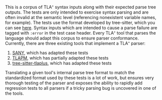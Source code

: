 This is a corpus of TLA⁺ syntax inputs along with their expected parse tree outputs.
The tests are only intended to exercise syntax parsing and are often invalid at the semantic level (referencing nonexistent variable names, for example).
The tests use the format developed by tree-sitter, which you can see [here](https://tree-sitter.github.io/tree-sitter/creating-parsers#command-test).
Syntax inputs which are intended to cause a parse failure are tagged with `:error` in the test case header.
Every TLA⁺ tool that parses the language should adapt this corpus to ensure parser conformance.
Currently, there are three existing tools that implement a TLA⁺ parser:
1. [SANY](https://github.com/tlaplus/tlaplus/tree/master/tlatools/org.lamport.tlatools/src/tla2sany), which has adapted these tests
2. [TLAPM](https://github.com/tlaplus/tlapm), which has partially adapted these tests
3. [tree-sitter-tlaplus](https://github.com/tlaplus-community/tree-sitter-tlaplus), which has adapted these tests

Translating a given tool's internal parse tree format to match the standardized format used by these tests is a lot of work, but ensures very thorough testing of the parser and exposes the ability to rapidly add regression tests to all parsers if a tricky parsing bug is uncovered in one of the tools.

